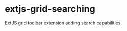 extjs-grid-searching
====================

ExtJS grid toolbar extension adding search capabilities.
